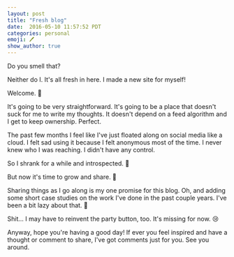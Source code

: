 ```yaml
---
layout: post
title: "Fresh blog"
date:  2016-05-10 11:57:52 PDT
categories: personal
emoji: 🖊
show_author: true
---
```


Do you smell that?

Neither do I. It's all fresh in here. I made a new site for myself!

Welcome. 👋

It's going to be very straightforward. It's going to be a place that
doesn't suck for me to write my thoughts. It doesn't depend on a feed
algorithm and I get to keep ownership. Perfect.

The past few months I feel like I've just floated along on social media
like a cloud. I felt sad using it because I felt anonymous most of the time. I
never knew who I was reaching. I didn't have any control.

So I shrank for a while and introspected. 🍂

But now it's time to grow and share. 🌳

Sharing things as I go along is my one promise for this blog. Oh, and adding some
short case studies on the work I've done in the past couple years. I've been a
bit lazy about that. 🙈

Shit... I may have to reinvent the party button, too. It's missing for now. 😢

Anyway, hope you're having a good day! If ever you feel inspired and have a thought
or comment to share, I've got comments just for you. See you around.
